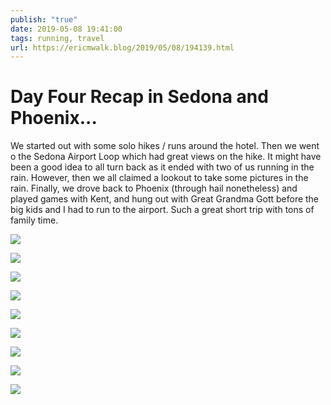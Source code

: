 ```yaml
---
publish: "true"
date: 2019-05-08 19:41:00
tags: running, travel
url: https://ericmwalk.blog/2019/05/08/194139.html
---
```


# Day Four Recap in Sedona and Phoenix...

We started out with some solo hikes / runs around the hotel. Then we went o the Sedona Airport Loop which had great views on the hike. It might have been a good idea to all turn back as it ended with two of us running in the rain. However, then we all claimed a lookout to take some pictures in the rain. Finally, we drove back to Phoenix (through hail nonetheless) and played games with Kent, and hung out with Great Grandma Gott before the big kids and I had to run to the airport. Such a great short trip with tons of family time.

![](https://ericmwalk.blog/uploads/2022/5add67b820.jpg)

![](https://ericmwalk.blog/uploads/2022/3bffb6733c.jpg)

![](https://ericmwalk.blog/uploads/2022/0f73301823.jpg)

![](https://ericmwalk.blog/uploads/2022/ce67a34de0.jpg)

![](https://ericmwalk.blog/uploads/2022/3df5e5c71f.jpg)

![](https://ericmwalk.blog/uploads/2022/712ff0a78f.jpg)

![](https://ericmwalk.blog/uploads/2022/02b4787596.jpg)

![](https://ericmwalk.blog/uploads/2022/056bae0f73.jpg)

![](https://ericmwalk.blog/uploads/2022/f82c86df64.jpg)

